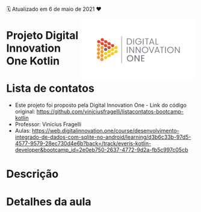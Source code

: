 :spiral_calendar: Atualizado em 6 de maio de 2021 :heart:

<img align="right" alt="GIF" height="160px" src="https://github.com/rdeconti/rdeconti-resources/blob/main/Digital%20Innovation%20One%20-%20Logotipo.png" />

# Projeto Digital Innovation One Kotlin

# Lista de contatos
- Este projeto foi proposto pela Digital Innovation One - Link do código original: https://github.com/viniciusfragelli/listacontatos-bootcamp-kotlin
- Professor: Vinicius Fragelli
- Aulas: https://web.digitalinnovation.one/course/desenvolvimento-integrado-de-dados-com-sqlite-no-android/learning/d3b6c33b-97d5-4577-9579-28ec730d4e6b?back=/track/everis-kotlin-developer&bootcamp_id=2e0eb750-2637-4772-9d2a-fb5c997c05cb

# Descrição


# Detalhes da aula
